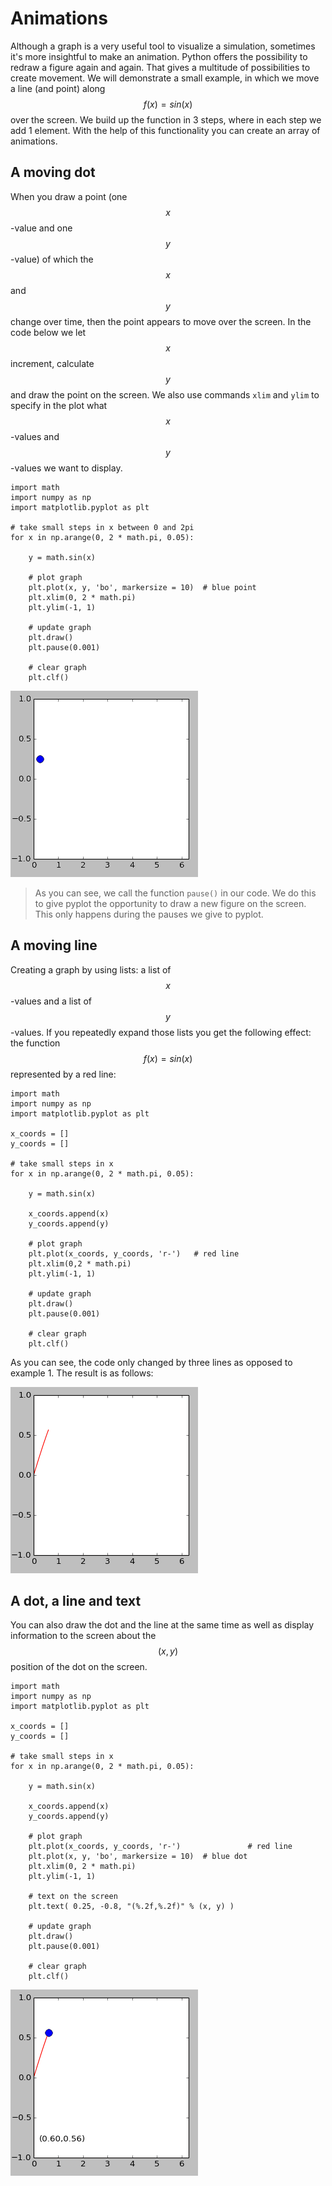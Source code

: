 # Animations

Although a graph is a very useful tool to visualize a simulation, sometimes it's more insightful to make an animation. Python offers the possibility to redraw a figure again and again. That gives a multitude of possibilities to create movement. We will demonstrate a small example, in which we move a line (and point) along $$f(x)=sin(x)$$ over the screen. We build up the function in 3 steps, where in each step we add 1 element. With the help of this functionality you can create an array of animations.

## A moving dot

When you draw a point (one $$x$$-value and one $$y$$-value) of which the $$x$$ and $$y$$ change over time, then the point appears to move over the screen. In the code below we let $$x$$ increment, calculate $$y$$ and draw the point on the screen. We also use commands `xlim` and `ylim` to specify in the plot what $$x$$-values and $$y$$-values we want to display. 

    import math
    import numpy as np
    import matplotlib.pyplot as plt
    
    # take small steps in x between 0 and 2pi
    for x in np.arange(0, 2 * math.pi, 0.05):

        y = math.sin(x)

        # plot graph
        plt.plot(x, y, 'bo', markersize = 10)  # blue point
        plt.xlim(0, 2 * math.pi)
        plt.ylim(-1, 1)

        # update graph
        plt.draw()
        plt.pause(0.001)

        # clear graph
        plt.clf()

![](../../assets/AnimationExampleSin1.gif)

> As you can see, we call the function `pause()` in our code. We do this to give pyplot the opportunity to draw a new figure on the screen. This only happens during the pauses we give to pyplot.


## A moving line

Creating a graph by using lists: a list of $$x$$-values and a list of $$y$$-values. If you repeatedly expand those lists you get the following effect: the function $$f(x) = sin(x)$$ represented by a red line:

    import math
    import numpy as np
    import matplotlib.pyplot as plt
    
    x_coords = []
    y_coords = []

    # take small steps in x
    for x in np.arange(0, 2 * math.pi, 0.05):

        y = math.sin(x)

        x_coords.append(x)
        y_coords.append(y)

        # plot graph
        plt.plot(x_coords, y_coords, 'r-')   # red line
        plt.xlim(0,2 * math.pi)
        plt.ylim(-1, 1)

        # update graph
        plt.draw()           
        plt.pause(0.001)

        # clear graph
        plt.clf()            

As you can see, the code only changed by three lines as opposed to example 1. The result is as follows:

![](../../assets/AnimationExampleSin2.gif)

## A dot, a line and text

You can also draw the dot and the line at the same time as well as display information to the screen about the $$(x,y)$$ position of the dot on the screen.

    import math
    import numpy as np
    import matplotlib.pyplot as plt
    
    x_coords = []
    y_coords = []

    # take small steps in x
    for x in np.arange(0, 2 * math.pi, 0.05):

        y = math.sin(x)

        x_coords.append(x)
        y_coords.append(y)

        # plot graph
        plt.plot(x_coords, y_coords, 'r-')               # red line
        plt.plot(x, y, 'bo', markersize = 10)  # blue dot
        plt.xlim(0, 2 * math.pi)
        plt.ylim(-1, 1)

        # text on the screen      
        plt.text( 0.25, -0.8, "(%.2f,%.2f)" % (x, y) )  

        # update graph
        plt.draw()           
        plt.pause(0.001)

        # clear graph
        plt.clf()

![](../../assets/AnimationExampleSin3.gif)
